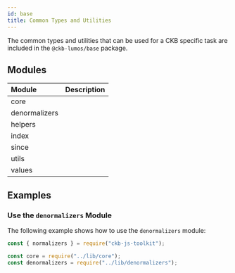 ```yaml
---
id: base
title: Common Types and Utilities
---
```

The common types and utilities that can be used for a CKB specific task are included in the `@ckb-lumos/base` package.

## Modules

| Module        | Description |
| :------------ | :---------- |
| core          |             |
| denormalizers |             |
| helpers       |             |
| index         |             |
| since         |             |
| utils         |             |
| values        |             |

## Examples

### Use the `denormalizers` Module

The following example shows how to use the `denormalizers` module:

```javascript
const { normalizers } = require("ckb-js-toolkit");

const core = require("../lib/core");
const denormalizers = require("../lib/denormalizers");


```


